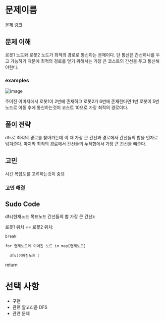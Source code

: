 # 문제이름

[문제 링크](https://www.acmicpc.net/problem/15971)


## 문제 이해   
로봇1 노드와 로봇2 노드가 최적의 경로로 통신하는 문제이다.
단 통신은 간선하나를 두고 가능하기 때문에 최적의 경로를 얻기 위해서는 가장 큰 코스트의 간선을 두고 통신해야한다.

### examples

![image](https://user-images.githubusercontent.com/52944973/103064819-4ebac100-45f8-11eb-8374-1817f60a6462.png)
 
 주어진 이미지에서 로봇1이 2번에 존재하고 로봇2가 6번에 존재한다면 1번 로봇이 5번 노드로 이동 후에 통신하는것이 코스트 10으로 가장 최적의 경로이다.

## 풀이 전략

dfs로 최적의 경로를 찾아가는데 이 때 가장 큰 간선과 경로에서 간선들의 합을 인자로 넘겨준다.
마지막 최적의 경로에서 간선들의 누적합에서 가장 큰 간선을 뺴준다.


## 고민
시간 복잡도를 고려하는것이 중요

### 고민 해결


## Sudo Code

dfs(현재노드 목표노드 간선들의 합 가장 큰 간선):

  로봇1 위치 == 로봇2 위치:
  
    break
    
    for 현재노드와 이어진 노드 in map[현재노드]
    
      dfs(이어진노드 )
      
  return

# 선택 사항

* 구현
* 관련 알고리즘
DFS
* 관련 문제
